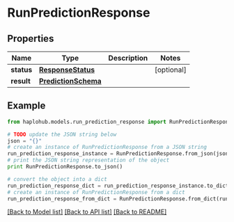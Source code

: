 # RunPredictionResponse


## Properties
Name | Type | Description | Notes
------------ | ------------- | ------------- | -------------
**status** | [**ResponseStatus**](ResponseStatus.md) |  | [optional] 
**result** | [**PredictionSchema**](PredictionSchema.md) |  | 

## Example

```python
from haplohub.models.run_prediction_response import RunPredictionResponse

# TODO update the JSON string below
json = "{}"
# create an instance of RunPredictionResponse from a JSON string
run_prediction_response_instance = RunPredictionResponse.from_json(json)
# print the JSON string representation of the object
print RunPredictionResponse.to_json()

# convert the object into a dict
run_prediction_response_dict = run_prediction_response_instance.to_dict()
# create an instance of RunPredictionResponse from a dict
run_prediction_response_from_dict = RunPredictionResponse.from_dict(run_prediction_response_dict)
```
[[Back to Model list]](../README.md#documentation-for-models) [[Back to API list]](../README.md#documentation-for-api-endpoints) [[Back to README]](../README.md)


